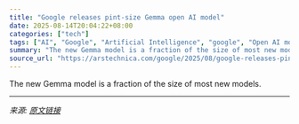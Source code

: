 ```yaml
---
title: "Google releases pint-size Gemma open AI model"
date: 2025-08-14T20:04:22+08:00
categories: ["tech"]
tags: ["AI", "Google", "Artificial Intelligence", "google", "Open AI models"]
summary: "The new Gemma model is a fraction of the size of most new models."
source_url: "https://arstechnica.com/google/2025/08/google-releases-pint-size-gemma-open-ai-model/"
---
```


The new Gemma model is a fraction of the size of most new models.

---

*来源: [原文链接](https://arstechnica.com/google/2025/08/google-releases-pint-size-gemma-open-ai-model/)*
